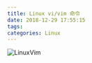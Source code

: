 ```yaml
---
title: Linux vi/vim 命令
date: 2018-12-29 17:55:15
tags:
categories: Linux
---
```


![LinuxVim](/images/LinuxVim.gif)
